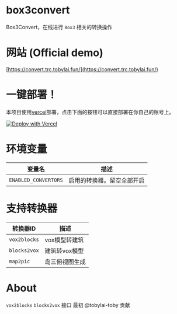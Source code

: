 # box3convert
Box3Convert，在线进行 `Box3` 相关的转换操作

# 网站 (Official demo)
[https://convert.trc.tobylai.fun/](https://convert.trc.tobylai.fun/)

# 一键部署！
本项目使用[vercel](https://vercel.com)部署，点击下面的按钮可以直接部署在你自己的账号上。

[![Deploy with Vercel](https://vercel.com/button)](https://vercel.com/new/clone?repository-url=https%3A%2F%2Fgithub.com%2FBox3TRC%2Fbox3convert&demo-title=Box3TRC%20Box3convert%20Official%20Website&demo-description=Box3TRC%20Box3convert&demo-url=https%3A%2F%2Fconvert.trc.tobylai.fun%2F)

# 环境变量
|变量名|描述|
|---|---|
|`ENABLED_CONVERTORS`|启用的转换器。留空全部开启|

# 支持转换器
|转换器ID|描述|
|---|---|
|`vox2blocks`|vox模型转建筑|
|`blocks2vox`|建筑转vox模型|
|`map2pic`|岛三俯视图生成|

# About
`vox2blocks` `blocks2vox` 接口 最初 @tobylai-toby 贡献
